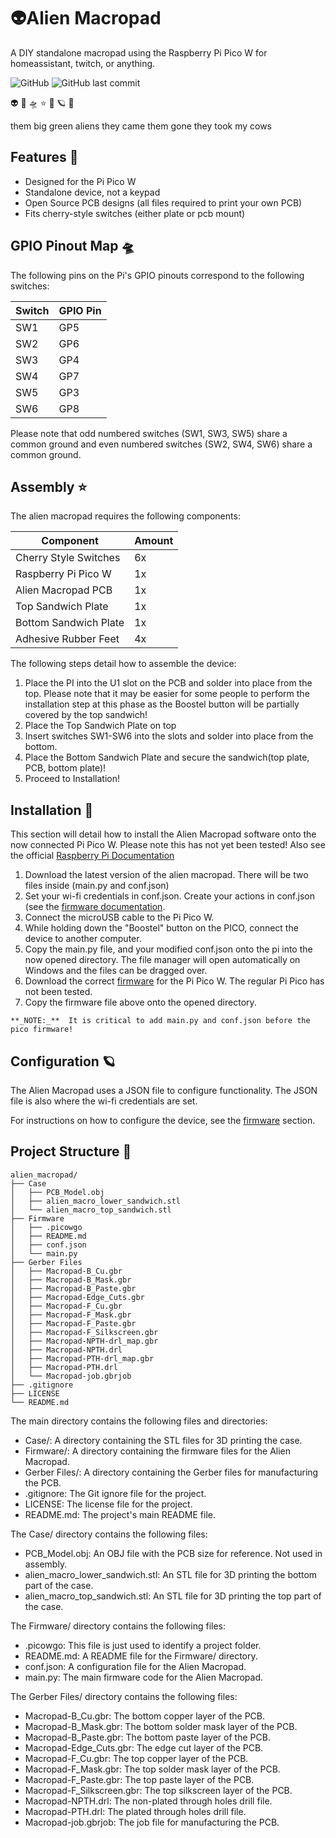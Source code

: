
# 👽Alien Macropad

A DIY standalone macropad using the Raspberry Pi Pico W for homeassistant, twitch, or anything.

![GitHub](https://img.shields.io/github/license/nnickthomas/alien_macropad)  ![GitHub last commit](https://img.shields.io/github/last-commit/nnickthomas/alien_macropad)

👽 🐄 🛸 ⭐ 🌙 🪐 🌌

them big green aliens they came them gone they took my cows

## Features 🐄

- Designed for the Pi Pico W
- Standalone device, not a keypad
- Open Source PCB designs (all files required to print your own PCB)
- Fits cherry-style switches (either plate or pcb mount)


## GPIO Pinout Map 🛸

The following pins on the Pi's GPIO pinouts correspond to the following switches:

| Switch  | GPIO Pin |
| ------------- | ------------- |
| SW1  | GP5 |
| SW2  | GP6  |
| SW3  | GP4  |
| SW4  | GP7  |
| SW5  | GP3  |
| SW6  | GP8 |

Please note that odd numbered switches (SW1, SW3, SW5) share a common ground and even numbered switches (SW2, SW4, SW6) share a common ground.
## Assembly ⭐

The alien macropad requires the following components:

| Component  | Amount |
| ------------- | ------------- |
| Cherry Style Switches | 6x |
| Raspberry Pi Pico W  | 1x  |
| Alien Macropad PCB  | 1x  |
| Top Sandwich Plate  | 1x  |
| Bottom Sandwich Plate  | 1x |
| Adhesive Rubber Feet  | 4x |

The following steps detail how to assemble the device:

1) Place the PI into the U1 slot on the PCB and solder into place from the top. Please note that it may be easier for some people to perform the installation step at this phase as the Boostel button will be partially covered by the top sandwich!
2) Place the Top Sandwich Plate on top
3) Insert switches SW1-SW6 into the slots and solder into place from the bottom.
4) Place the Bottom Sandwich Plate and secure the sandwich(top plate, PCB, bottom plate)!
5) Proceed to Installation!


## Installation 🌙

This section will detail how to install the Alien Macropad software onto the now connected Pi Pico W. Please note this has not yet been tested! Also see the official [Raspberry Pi Documentation](https://projects.raspberrypi.org/en/projects/get-started-pico-w/)

   1) Download the latest version of the alien macropad. There will be two files inside (main.py and conf.json)
   2) Set your wi-fi credentials in conf.json. Create your actions in conf.json (see the [firmware documentation](https://github.com/nnickthomas/alien_macropad/tree/main/Firmware).
   3) Connect the microUSB cable to the Pi Pico W.
   4) While holding down the "Boostel" button on the PICO, connect the device to another computer.
   5) Copy the main.py file, and your modified conf.json onto the pi into the now opened directory. The file manager will open automatically on Windows and the files can be dragged over.
   6) Download the correct [firmware](https://rpf.io/pico-w-firmware) for the Pi Pico W. The regular Pi Pico has not been tested.
   7) Copy the firmware file above onto the opened directory.


    **_NOTE:_**  It is critical to add main.py and conf.json before the pico firmware!
    
## Configuration 🪐

The Alien Macropad uses a JSON file to configure functionality. The JSON file is also where the wi-fi credentials are set.

For instructions on how to configure the device, see the [firmware]((https://github.com/nnickthomas/alien_macropad/tree/main/Firmware)) section.


## Project Structure 🌌


    alien_macropad/
    ├── Case
    │   ├── PCB_Model.obj
    │   ├── alien_macro_lower_sandwich.stl
    │   └── alien_macro_top_sandwich.stl
    ├── Firmware
    │   ├── .picowgo
    │   ├── README.md
    │   ├── conf.json
    │   └── main.py
    ├── Gerber Files
    │   ├── Macropad-B_Cu.gbr
    │   ├── Macropad-B_Mask.gbr
    │   ├── Macropad-B_Paste.gbr
    │   ├── Macropad-Edge_Cuts.gbr
    │   ├── Macropad-F_Cu.gbr
    │   ├── Macropad-F_Mask.gbr
    │   ├── Macropad-F_Paste.gbr
    │   ├── Macropad-F_Silkscreen.gbr
    │   ├── Macropad-NPTH-drl_map.gbr
    │   ├── Macropad-NPTH.drl
    │   ├── Macropad-PTH-drl_map.gbr
    │   ├── Macropad-PTH.drl
    │   └── Macropad-job.gbrjob
    ├── .gitignore
    ├── LICENSE
    └── README.md

The main directory contains the following files and directories:

 - Case/: A directory containing the STL files for 3D printing the case.
 - Firmware/: A directory containing the firmware files for the Alien Macropad.
 - Gerber Files/: A directory containing the Gerber files for manufacturing the PCB.
 - .gitignore: The Git ignore file for the project.
 - LICENSE: The license file for the project.
 - README.md: The project's main README file.

The Case/ directory contains the following files:

 - PCB_Model.obj: An OBJ file with the PCB size for reference. Not used in assembly.
 - alien_macro_lower_sandwich.stl: An STL file for 3D printing the bottom part of the case.
 - alien_macro_top_sandwich.stl: An STL file for 3D printing the top part of the case.

The Firmware/ directory contains the following files:

 - .picowgo: This file is just used to identify a project folder.
 - README.md: A README file for the Firmware/ directory.
 - conf.json: A configuration file for the Alien Macropad.
 - main.py: The main firmware code for the Alien Macropad.

The Gerber Files/ directory contains the following files:

 - Macropad-B_Cu.gbr: The bottom copper layer of the PCB.
 - Macropad-B_Mask.gbr: The bottom solder mask layer of the PCB.
 - Macropad-B_Paste.gbr: The bottom paste layer of the PCB.
 - Macropad-Edge_Cuts.gbr: The edge cut layer of the PCB.
 - Macropad-F_Cu.gbr: The top copper layer of the PCB.
 - Macropad-F_Mask.gbr: The top solder mask layer of the PCB.
 - Macropad-F_Paste.gbr: The top paste layer of the PCB.
 - Macropad-F_Silkscreen.gbr: The top silkscreen layer of the PCB.
 - Macropad-NPTH.drl: The non-plated through holes drill file.
 - Macropad-PTH.drl: The plated through holes drill file.
 - Macropad-job.gbrjob: The job file for manufacturing the PCB.
